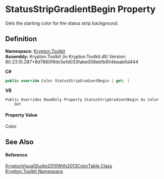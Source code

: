 # StatusStripGradientBegin Property


Gets the starting color for the status strip background.



## Definition
**Namespace:** <a href="79d2eac2-21f4-54ff-7552-b20c33c30600.md">Krypton.Toolkit</a>  
**Assembly:** Krypton.Toolkit (in Krypton.Toolkit.dll) Version: 80.23.10.287+8d7660f9dc5efd033fabe008ebfb904beab6d444

**C#**
``` C#
public override Color StatusStripGradientBegin { get; }
```
**VB**
``` VB
Public Overrides ReadOnly Property StatusStripGradientBegin As Color
	Get
```



#### Property Value
Color

## See Also


#### Reference
<a href="d4f9db08-7842-32bb-e078-e6dbcacb01e8.md">KryptonVisualStudio2010With2013ColorTable Class</a>  
<a href="79d2eac2-21f4-54ff-7552-b20c33c30600.md">Krypton.Toolkit Namespace</a>  
